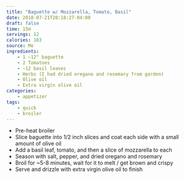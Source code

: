```yaml
---
title: "Baguette w/ Mozzarella, Tomato, Basil"
date: 2018-07-21T20:18:27-04:00
draft: false
time: 15m
servings: 12
calories: 103
source: Me
ingredients:
    - 1 ~12" baguette
    - 2 Tomatoes
    - ~12 basil leaves
    - Herbs (I had dried oregano and rosemary from garden)
    - Olive oil
    - Extra virgin olive oil
categories:
    - appetizer
tags:
    - quick
    - broiler
---
```


* Pre-heat broiler
* Slice baguette into 1/2 inch slices and coat each side with a small amount of olive oil
* Add a basil leaf, tomato, and then a slice of mozzarella to each
* Season with salt, pepper, and dried oregano and rosemary
* Broil for ~5-8 minutes, wait for it to melt / get brown and crispy
* Serve and drizzle with extra virgin olive oil to finish
